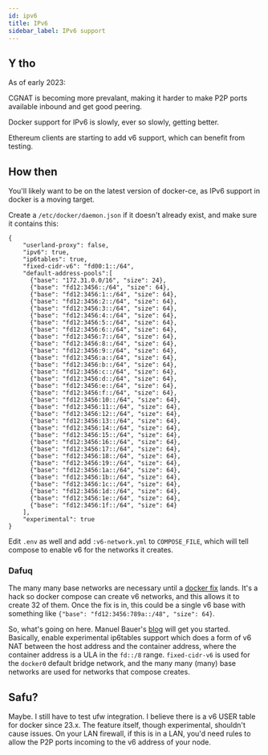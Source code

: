 ```yaml
---
id: ipv6
title: IPv6
sidebar_label: IPv6 support
---
```


## Y tho

As of early 2023:

CGNAT is becoming more prevalant, making it harder to make P2P ports available inbound and get good peering.

Docker support for IPv6 is slowly, ever so slowly, getting better.

Ethereum clients are starting to add v6 support, which can benefit from testing.

## How then

You'll likely want to be on the latest version of docker-ce, as IPv6 support in docker is a moving target.

Create a `/etc/docker/daemon.json` if it doesn't already exist, and make sure it contains this:

```
{
    "userland-proxy": false,
    "ipv6": true,
    "ip6tables": true,
    "fixed-cidr-v6": "fd00:1::/64",
    "default-address-pools":[
      {"base": "172.31.0.0/16", "size": 24},
      {"base": "fd12:3456::/64", "size": 64},
      {"base": "fd12:3456:1::/64", "size": 64},
      {"base": "fd12:3456:2::/64", "size": 64},
      {"base": "fd12:3456:3::/64", "size": 64},
      {"base": "fd12:3456:4::/64", "size": 64},
      {"base": "fd12:3456:5::/64", "size": 64},
      {"base": "fd12:3456:6::/64", "size": 64},
      {"base": "fd12:3456:7::/64", "size": 64},
      {"base": "fd12:3456:8::/64", "size": 64},
      {"base": "fd12:3456:9::/64", "size": 64},
      {"base": "fd12:3456:a::/64", "size": 64},
      {"base": "fd12:3456:b::/64", "size": 64},
      {"base": "fd12:3456:c::/64", "size": 64},
      {"base": "fd12:3456:d::/64", "size": 64},
      {"base": "fd12:3456:e::/64", "size": 64},
      {"base": "fd12:3456:f::/64", "size": 64},
      {"base": "fd12:3456:10::/64", "size": 64},
      {"base": "fd12:3456:11::/64", "size": 64},
      {"base": "fd12:3456:12::/64", "size": 64},
      {"base": "fd12:3456:13::/64", "size": 64},
      {"base": "fd12:3456:14::/64", "size": 64},
      {"base": "fd12:3456:15::/64", "size": 64},
      {"base": "fd12:3456:16::/64", "size": 64},
      {"base": "fd12:3456:17::/64", "size": 64},
      {"base": "fd12:3456:18::/64", "size": 64},
      {"base": "fd12:3456:19::/64", "size": 64},
      {"base": "fd12:3456:1a::/64", "size": 64},
      {"base": "fd12:3456:1b::/64", "size": 64},
      {"base": "fd12:3456:1c::/64", "size": 64},
      {"base": "fd12:3456:1d::/64", "size": 64},
      {"base": "fd12:3456:1e::/64", "size": 64},
      {"base": "fd12:3456:1f::/64", "size": 64}
    ],
    "experimental": true
}
```

Edit `.env` as well and add `:v6-network.yml` to `COMPOSE_FILE`, which will tell compose to enable v6 for the networks it creates.

### Dafuq

The many many base networks are necessary until a [docker fix](https://github.com/moby/moby/pull/43033) lands. It's a hack so docker compose can create v6 networks, and this allows it to create 32 of them. Once
the fix is in, this could be a single v6 base with something like `{"base": "fd12:3456:789a::/48", "size": 64}`.

So, what's going on here. Manuel Bauer's [blog](https://www.manuel-bauer.net/blog/docker-with-full-ipv6-support) will get you started. Basically, enable experimental ip6tables support which does a form of v6 NAT
between the host address and the container address, where the container address is a ULA in the `fd::/8` range. `fixed-cidr-v6` is used for the `docker0` default bridge network, and the many many (many) base
networks are used for networks that compose creates.

## Safu?

Maybe. I still have to test ufw integration. I believe there is a v6 USER table for docker since 23.x. The feature itself, though experimental, shouldn't cause issues. On your LAN firewall, if this is in a LAN,
you'd need rules to allow the P2P ports incoming to the v6 address of your node.
 
